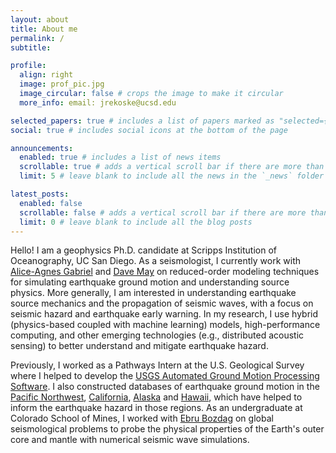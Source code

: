 ```yaml
---
layout: about
title: About me
permalink: /
subtitle:

profile:
  align: right
  image: prof_pic.jpg
  image_circular: false # crops the image to make it circular
  more_info: email: jrekoske@ucsd.edu

selected_papers: true # includes a list of papers marked as "selected={true}"
social: true # includes social icons at the bottom of the page

announcements:
  enabled: true # includes a list of news items
  scrollable: true # adds a vertical scroll bar if there are more than 3 news items
  limit: 5 # leave blank to include all the news in the `_news` folder

latest_posts:
  enabled: false
  scrollable: false # adds a vertical scroll bar if there are more than 3 new posts items
  limit: 0 # leave blank to include all the blog posts
---
```

Hello! I am a geophysics Ph.D. candidate at Scripps Institution of Oceanography, UC San Diego. As a seismologist, I currently work with [Alice-Agnes Gabriel](https://algabriel.scrippsprofiles.ucsd.edu/) and [Dave May](https://dmay.scrippsprofiles.ucsd.edu/) on reduced-order modeling techniques for simulating earthquake ground motion and understanding source physics. More generally, I am interested in understanding earthquake source mechanics and the propagation of seismic waves, with a focus on seismic hazard and earthquake early warning. In my research, I use hybrid (physics-based coupled with machine learning) models, high-performance computing, and other emerging technologies (e.g., distributed acoustic sensing) to better understand and mitigate earthquake hazard.

Previously, I worked as a Pathways Intern at the U.S. Geological Survey where I helped to develop the [USGS Automated Ground Motion Processing Software](https://ghsc.code-pages.usgs.gov/esi/groundmotion-processing/). I also constructed databases of earthquake ground motion in the [Pacific Northwest](https://doi.org/10.5066/P9BUCRF7), [California](https://doi.org/10.5066/P9REBW60), [Alaska](https://doi.org/10.5066/P9Y491AY) and [Hawaii](https://doi.org/10.5066/P9VXB1U6), which have helped to inform the earthquake hazard in those regions. As an undergraduate at Colorado School of Mines, I worked with [Ebru Bozdag](https://ebrucsm.wordpress.com) on global seismological problems to probe the physical properties of the Earth's outer core and mantle with numerical seismic wave simulations.
